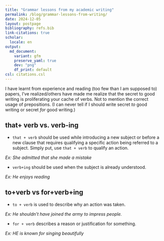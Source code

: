 ```yaml
---
title: "Grammar lessons from my academic writing"
permalink: /blog/grammar-lessons-from-writing/
date: 2024-12-05
layout: postpage
bibliography: refs.bib
link-citations: true
scholar:
  locale: en
output:
  md_document:
    variant: gfm
    preserve_yaml: true
    dev: "png"
    df_print: default
csl: citations.csl
---
```


I have learnt from experience and reading (too few than I am supposed
to) papers, I’ve realized/others have made me realize that the secret to
good writing is proliferating your cache of verbs. Not to mention the
correct usage of prepositions. (I can never tell if I should write
secret *to* good writing or secret *for* good writing.)

## that+ verb vs. verb-ing

- `that + verb` should be used while introducing a new subject or before
  a new clause that requires qualifying a specific action being referred
  to a subject. Simply put, use `that + verb` to qualify an action.

*Ex: She admitted that she made a mistake*

- `verb+ing` should be used when the subject is already understood.

*Ex: He enjoys reading*

## to+verb vs for+verb+ing

- `to + verb` is used to describe why an action was taken.

*Ex: He shouldn’t have joined the army to impress people.*

- `for + verb` describes a reason or justification for something.

*Ex: HE is known for singing beautifully*
